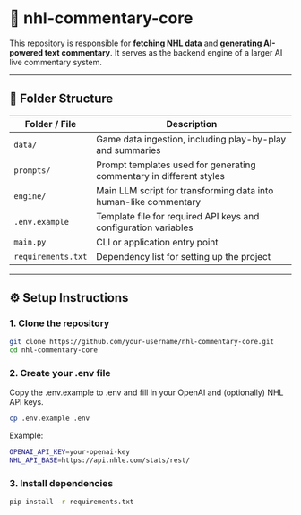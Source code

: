 # 🏒 nhl-commentary-core

This repository is responsible for **fetching NHL data** and **generating AI-powered text commentary**. It serves as the backend engine of a larger AI live commentary system.

---

## 📁 Folder Structure

| Folder / File        | Description |
|----------------------|-------------|
| `data/`              | Game data ingestion, including play-by-play and summaries |
| `prompts/`           | Prompt templates used for generating commentary in different styles |
| `engine/`            | Main LLM script for transforming data into human-like commentary |
| `.env.example`       | Template file for required API keys and configuration variables |
| `main.py`            | CLI or application entry point |
| `requirements.txt`   | Dependency list for setting up the project |

---

## ⚙️ Setup Instructions

### 1. Clone the repository

```bash
git clone https://github.com/your-username/nhl-commentary-core.git
cd nhl-commentary-core
```

### 2. Create your .env file
Copy the .env.example to .env and fill in your OpenAI and (optionally) NHL API keys.

```bash
cp .env.example .env
```

Example:
```bash
OPENAI_API_KEY=your-openai-key
NHL_API_BASE=https://api.nhle.com/stats/rest/
```
### 3. Install dependencies
```bash
pip install -r requirements.txt
```